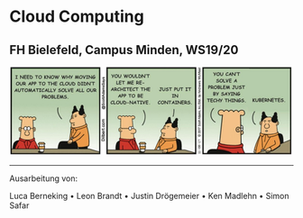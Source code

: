 # Cloud Computing
## FH Bielefeld, Campus Minden, WS19/20

![](./coverpage.jpg)

---

Ausarbeitung von:

Luca Berneking • Leon Brandt • Justin Drögemeier • Ken Madlehn • Simon Safar
